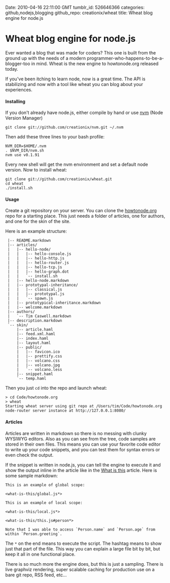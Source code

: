 Date: 2010-04-16 22:11:00 GMT
tumblr_id: 526646366
categories: github,nodejs,blogging
github_repo: creationix/wheat
title: Wheat blog engine for node.js

# Wheat blog engine for node.js

Ever wanted a blog that was made for coders?  This one is built from the ground up with the needs of a modern programmer-who-happens-to-be-a-blogger-too in mind.  Wheat is the new engine to howtonode.org released today.

If you've been itching to learn node, now is a great time.  The API is stabilizing and now with a tool like wheat you can blog about your experiences.

#### Installing

If you don't already have node.js, either compile by hand or use [nvm][] (Node Version Manager)

    git clone git://github.com/creationix/nvm.git ~/.nvm

Then add these three lines to your bash profile:

    NVM_DIR=$HOME/.nvm
    . $NVM_DIR/nvm.sh
    nvm use v0.1.91

Every new shell will get the nvm environment and set a default node version.  Now to install wheat:

    git clone git://github.com/creationix/wheat.git
    cd wheat
    ./install.sh

#### Usage

Create a git repository on your server.  You can clone the [howtonode.org][] repo for a starting place.  This just needs a folder of articles, one for authors, and one for the skin of the site.

Here is an example structure:

     |-- README.markdown
     |-- articles/
     |   |-- hello-node/
     |   |   |-- hello-console.js
     |   |   |-- hello-http.js
     |   |   |-- hello-router.js
     |   |   |-- hello-tcp.js
     |   |   |-- hello-graph.dot
     |   |   `-- install.sh
     |   |-- hello-node.markdown
     |   |-- prototypal-inheritance/
     |   |   |-- classical.js
     |   |   |-- prototypal.js
     |   |   `-- spawn.js
     |   |-- prototypical-inheritance.markdown
     |   |-- welcome.markdown
     |-- authors/
     |   `-- Tim Caswell.markdown
     |-- description.markdown
     `-- skin/
         |-- article.haml
         |-- feed.xml.haml
         |-- index.haml
         |-- layout.haml
         |-- public/
         |   |-- favicon.ico
         |   |-- prettify.css
         |   |-- volcano.css
         |   |-- volcano.jpg
         |   `-- volcano.less
         |-- snippet.haml
         `-- temp.haml

Then you just `cd` into the repo and launch wheat:

    > cd Code/howtonode.org
    > wheat
    Starting wheat server using git repo at /Users/tim/Code/howtonode.org
    node-router server instance at http://127.0.0.1:8080/

#### Articles

Articles are written in markdown so there is no messing with clunky WYSIWYG editors.  Also as you can see from the tree, code samples are stored in their own files.  This means you can use your favorite code editor to write up your code snippets, and you can test them for syntax errors or even check the output.

If the snippet is written in node.js, you can tell the engine to execute it and show the output inline in the article like in the [What is this][] article.  Here is some sample markdown:

    This is an example of global scope:

    <what-is-this/global.js*>

    This is an example of local scope:

    <what-is-this/local.js*>

    <what-is-this/this.js#person*>

    Note that I was able to access `Person.name` and `Person.age` from
    within `Person.greeting`.  

The `*` on the end means to execute the script.  The hashtag means to show just that part of the file.  This way you can explain a large file bit by bit, but keep it all in one functional place.

There is so much more the engine does, but this is just a sampling.  There is live graphviz rendering, super scalable caching for production use on a bare git repo, RSS feed, etc...

[What is this]: http://howtonode.org/what-is-this
[howtonode.org]: http://github.com/creationix/howtonode.org
[nvm]: http://github.com/creationix/nvm
